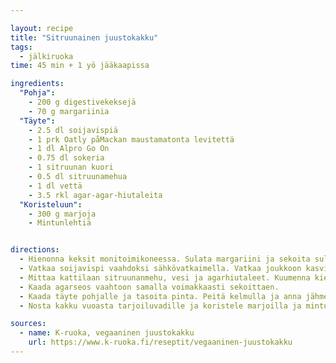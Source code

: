 ```yaml
---

layout: recipe
title: "Sitruunainen juustokakku"
tags:
  - jälkiruoka
time: 45 min + 1 yö jääkaapissa

ingredients:
  "Pohja":
    - 200 g digestivekeksejä
    - 70 g margariinia
  "Täyte":
    - 2.5 dl soijavispiä
    - 1 prk Oatly påMackan maustamatonta levitettä
    - 1 dl Alpro Go On
    - 0.75 dl sokeria
    - 1 sitruunan kuori
    - 0.5 dl sitruunamehua
    - 1 dl vettä
    - 3.5 rkl agar-agar-hiutaleita
  "Koristeluun":
    - 300 g marjoja
    - Mintunlehtiä


directions:
  - Hienonna keksit monitoimikoneessa. Sulata margariini ja sekoita sula keksimuruun. Pingota leivinpaperi irtopohjavuoan (Ø 20 cm) pohjalle. Painele muruseos vuoan pohjalle ja reunoille. Nosta jääkaappiin jähmettymään täytteen valmistamisen ajaksi.
  - Vatkaa soijavispi vaahdoksi sähkövatkaimella. Vatkaa joukkoon kasvisrasvalevite, rahkavalmiste ja sokeri. Pese sitruuna ja raasta sen ohut keltainen kuoriosa hienoksi raasteeksi. Sekoita sitruunaraaste vaahtoon.
  - Mittaa kattilaan sitruunanmehu, vesi ja agarhiutaleet. Kuumenna kiehuvaksi sekoitellen. Keitä noin minuutin ajan, kunnes agar on kokonaan liuennut nesteeseen.
  - Kaada agarseos vaahtoon samalla voimakkaasti sekoittaen.
  - Kaada täyte pohjalle ja tasoita pinta. Peitä kelmulla ja anna jähmettyä jääkaapissa seuraavaan päivään.
  - Nosta kakku vuoasta tarjoiluvadille ja koristele marjoilla ja mintunlehdillä.

sources:
  - name: K-ruoka, vegaaninen juustokakku
    url: https://www.k-ruoka.fi/reseptit/vegaaninen-juustokakku
---
```

